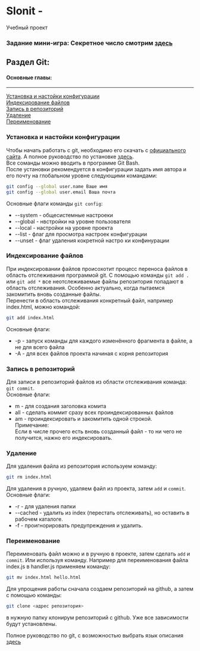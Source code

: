 # Slonit -   
Учебный проект
### Задание мини-игра: Секретное число  смотрим [здесь](https://gronik4.github.io/slonit-tich-project/) 
## Раздел Git:
#### Основные главы:  
___
[Установка и настойки конфигурации](#conf)   
[Индексирование файлов](#ind)  
[Запись в репозиторий](#add)  
[Удаление](#del)  
[Переименование](#rename)

### <a id="conf">Установка и настойки конфигурации</a>   
Чтобы начать работать с git, необходимо его скачать с [официального сайта](https://git-scm.com/downloads/win). А полное руководство по установке [здесь](https://git-scm.com/book/ru/v2/%d0%92%d0%b2%d0%b5%d0%b4%d0%b5%d0%bd%d0%b8%d0%b5-%d0%a3%d1%81%d1%82%d0%b0%d0%bd%d0%be%d0%b2%d0%ba%d0%b0-Git).  
Все соманды можно вводить в программе Git Bash.  
После установки рекомендуется в конфигурации задать имя автора и его почту на глобальном уровне следующими командами:  
```bash  
git config --global user.name Ваше имя
git config --global user.email Ваша почта  
```
Основные флаги команды `git config`:  
- --system -  общесистемные настроеки  
- --global - нвстройки на уровне пользователя  
- --local - настройки на уровне проекта  
- --list -  флаг для просмотра настроек конфигурации  
- --unset - флаг удаления кокретной настро  ки конфинурации  
### <a id="ind">Индексирование файлов</a>
При индексировании файлов происохотит процесс переноса файлов в область отслеживания программой git. С помощью команды `git add .` или `git add *` все неотслеживаемые файлы репозитория попадают в область отслеживания. Особенно актуально, когда пытаемся закомитить вновь созданные файлы.  
Перенести в область отслеживания конкретный файл, например index.html, можно командой:
```bash
git add index.html
```  
Основные флаги:  
- -p -  запуск команды для каждого изменённого фрагмента в файле, а не для всего файла  
- -A  - для всех файлов проекта начиная с корня репозитория  
### <a id="add">Запись в репозиторий</a>  
Для записи в репозиторий файлов из области отслеживания команда:
`git commit`.  
Основные флаги:  
- m - для создания заголовка комита  
- all - сделать коммит сразу всех проиндексированных файлов  
- am - проиндексировать и закомитить одной строкой.  
Примечание:  
Если в числе прочего есть вновь созданный файл - то ни чего не получится, нажно его индексировать.  
### <a id="del">Удаление</a>
Для удаления файла из репозитория используем команду:
```bash
git rm index.html
```
Для удаления в ручную, удаляем файл из проекта, затем `add` и `commit`. Основные флаги:  
- -r - для удаления папки  
- --cached - удалить из index (перестать отслеживать), но оставить в рабочем каталоге.  
- -f - проигнорировать предупреждения и удалить.  
### <a id="rename">Переименование</a>
Переименовать файл можно и в ручную в проекте, затем сделать `add` и `commit`. Или используя команду. Например для переименования файла index.js  в handler.js применяем команду:
```bash
git mv index.html hello.html
```
Для   упрощения работы сначала создаем репозиторий на github, а затем с помощью команды:  
```bash  
git clone <адрес репозитория>  
```
в нужную папку клонирум репозиторий с github. Уже все зависимости будут установлены.

Полное руководство по git, с возможностью выбрать язык описания [здесь](https://git-scm.com/book/en/v2)
